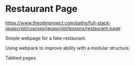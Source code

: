 # Restaurant Page

https://www.theodinproject.com/paths/full-stack-javascript/courses/javascript/lessons/restaurant-page

Simple webpage for a fake restaurant.

Using webpack to improve ability with a modular structure.

Tabbed pages.
